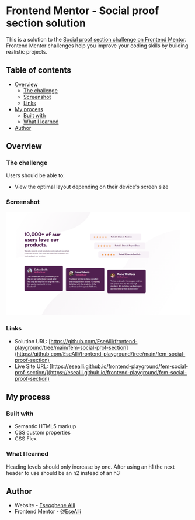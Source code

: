 # Frontend Mentor - Social proof section solution

This is a solution to the [Social proof section challenge on Frontend Mentor](https://www.frontendmentor.io/challenges/social-proof-section-6e0qTv_bA). Frontend Mentor challenges help you improve your coding skills by building realistic projects.

## Table of contents

- [Overview](#overview)
  - [The challenge](#the-challenge)
  - [Screenshot](#screenshot)
  - [Links](#links)
- [My process](#my-process)
  - [Built with](#built-with)
  - [What I learned](#what-i-learned)
- [Author](#author)

## Overview

### The challenge

Users should be able to:

- View the optimal layout depending on their device's screen size

### Screenshot

![](./screenshot.PNG)

### Links

- Solution URL: [https://github.com/EseAlli/frontend-playground/tree/main/fem-social-prof-section](https://github.com/EseAlli/frontend-playground/tree/main/fem-social-proof-section)
- Live Site URL: [https://esealli.github.io/frontend-playground/fem-social-prof-section/](https://esealli.github.io/frontend-playground/fem-social-proof-section)

## My process

### Built with

- Semantic HTML5 markup
- CSS custom properties
- CSS Flex

### What I learned

Heading levels should only increase by one. After using an h1 the next header to use should be an h2 instead of an h3

## Author

- Website - [Eseoghene Alli](https://esealli.github.io/)
- Frontend Mentor - [@EseAlli](https://www.frontendmentor.io/profile/EseAlli)
